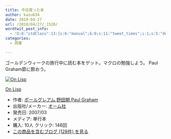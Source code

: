 ```yaml
---
title: 今日買った本
author: kazu634
date: 2010-04-27
url: /2010/04/27/_1520/
wordtwit_post_info:
  - 'O:8:"stdClass":13:{s:6:"manual";b:0;s:11:"tweet_times";i:1;s:5:"delay";i:0;s:7:"enabled";i:1;s:10:"separation";s:2:"60";s:7:"version";s:3:"3.7";s:14:"tweet_template";b:0;s:6:"status";i:2;s:6:"result";a:0:{}s:13:"tweet_counter";i:2;s:13:"tweet_log_ids";a:1:{i:0;i:5243;}s:9:"hash_tags";a:0:{}s:8:"accounts";a:1:{i:0;s:7:"kazu634";}}'
categories:
  - 読書

---
```

<div class="section">
<p>
    ゴールデンウィークの旅行中に読む本をゲット。マクロの勉強しよう。 Paul Graham節に酔おう。
</p>
  
<div class="hatena-asin-detail">
<a href="http://www.amazon.co.jp/dp/4274066371/?tag=hatena_st1-22&ascsubtag=d-7ibv" onclick="__gaTracker('send', 'event', 'outbound-article', 'http://www.amazon.co.jp/dp/4274066371/?tag=hatena_st1-22&ascsubtag=d-7ibv', '');"><img src="https://images-na.ssl-images-amazon.com/images/I/41PR3HVafyL._SL160_.jpg" class="hatena-asin-detail-image" alt="On Lisp" title="On Lisp" /></a></p> 
    
<div class="hatena-asin-detail-info">
<p class="hatena-asin-detail-title">
<a href="http://www.amazon.co.jp/dp/4274066371/?tag=hatena_st1-22&ascsubtag=d-7ibv" onclick="__gaTracker('send', 'event', 'outbound-article', 'http://www.amazon.co.jp/dp/4274066371/?tag=hatena_st1-22&ascsubtag=d-7ibv', 'On Lisp');">On Lisp</a>
</p>
      
<ul>
<li>
<span class="hatena-asin-detail-label">作者:</span> <a href="http://d.hatena.ne.jp/keyword/%A5%DD%A1%BC%A5%EB%A5%B0%A5%EC%A5%A2%A5%E0" onclick="__gaTracker('send', 'event', 'outbound-article', 'http://d.hatena.ne.jp/keyword/%A5%DD%A1%BC%A5%EB%A5%B0%A5%EC%A5%A2%A5%E0', 'ポールグレアム');" class="keyword">ポールグレアム</a>,<a href="http://d.hatena.ne.jp/keyword/%CC%EE%C5%C4%B3%AB" onclick="__gaTracker('send', 'event', 'outbound-article', 'http://d.hatena.ne.jp/keyword/%CC%EE%C5%C4%B3%AB', '野田開');" class="keyword">野田開</a>,<a href="http://d.hatena.ne.jp/keyword/Paul%20Graham" onclick="__gaTracker('send', 'event', 'outbound-article', 'http://d.hatena.ne.jp/keyword/Paul%20Graham', 'Paul Graham');" class="keyword">Paul Graham</a>
</li>
<li>
<span class="hatena-asin-detail-label">出版社/メーカー:</span> <a href="http://d.hatena.ne.jp/keyword/%A5%AA%A1%BC%A5%E0%BC%D2" onclick="__gaTracker('send', 'event', 'outbound-article', 'http://d.hatena.ne.jp/keyword/%A5%AA%A1%BC%A5%E0%BC%D2', 'オーム社');" class="keyword">オーム社</a>
</li>
<li>
<span class="hatena-asin-detail-label">発売日:</span> 2007/03
</li>
<li>
<span class="hatena-asin-detail-label">メディア:</span> 単行本
</li>
<li>
<span class="hatena-asin-detail-label">購入</span>: 10人 <span class="hatena-asin-detail-label">クリック</span>: 146回
</li>
<li>
<a href="http://d.hatena.ne.jp/asin/4274066371" onclick="__gaTracker('send', 'event', 'outbound-article', 'http://d.hatena.ne.jp/asin/4274066371', 'この商品を含むブログ (128件) を見る');" target="_blank">この商品を含むブログ (128件) を見る</a>
</li>
</ul>
</div>
    
<div class="hatena-asin-detail-foot">
</div>
</div>
</div>
